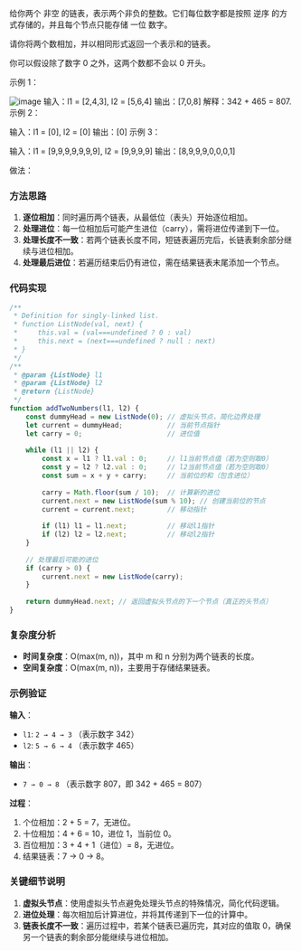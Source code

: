 给你两个 非空 的链表，表示两个非负的整数。它们每位数字都是按照 逆序 的方式存储的，并且每个节点只能存储 一位 数字。

请你将两个数相加，并以相同形式返回一个表示和的链表。

你可以假设除了数字 0 之外，这两个数都不会以 0 开头。

 

示例 1：

![image](@site/static/img/addtwonumber1.jpg)
输入：l1 = [2,4,3], l2 = [5,6,4]
输出：[7,0,8]
解释：342 + 465 = 807.
示例 2：

输入：l1 = [0], l2 = [0]
输出：[0]
示例 3：

输入：l1 = [9,9,9,9,9,9,9], l2 = [9,9,9,9]
输出：[8,9,9,9,0,0,0,1]


做法：
### **方法思路**
1. **逐位相加**：同时遍历两个链表，从最低位（表头）开始逐位相加。  
2. **处理进位**：每一位相加后可能产生进位（carry），需将进位传递到下一位。  
3. **处理长度不一致**：若两个链表长度不同，短链表遍历完后，长链表剩余部分继续与进位相加。  
4. **处理最后进位**：若遍历结束后仍有进位，需在结果链表末尾添加一个节点。  


### **代码实现**
```javascript
/**
 * Definition for singly-linked list.
 * function ListNode(val, next) {
 *     this.val = (val===undefined ? 0 : val)
 *     this.next = (next===undefined ? null : next)
 * }
 */
/**
 * @param {ListNode} l1
 * @param {ListNode} l2
 * @return {ListNode}
 */
function addTwoNumbers(l1, l2) {
    const dummyHead = new ListNode(0); // 虚拟头节点，简化边界处理
    let current = dummyHead;           // 当前节点指针
    let carry = 0;                     // 进位值
    
    while (l1 || l2) {
        const x = l1 ? l1.val : 0;     // l1当前节点值（若为空则取0）
        const y = l2 ? l2.val : 0;     // l2当前节点值（若为空则取0）
        const sum = x + y + carry;     // 当前位的和（包含进位）
        
        carry = Math.floor(sum / 10);  // 计算新的进位
        current.next = new ListNode(sum % 10); // 创建当前位的节点
        current = current.next;        // 移动指针
        
        if (l1) l1 = l1.next;          // 移动l1指针
        if (l2) l2 = l2.next;          // 移动l2指针
    }
    
    // 处理最后可能的进位
    if (carry > 0) {
        current.next = new ListNode(carry);
    }
    
    return dummyHead.next; // 返回虚拟头节点的下一个节点（真正的头节点）
}
```


### **复杂度分析**
- **时间复杂度**：O(max(m, n))，其中 m 和 n 分别为两个链表的长度。  
- **空间复杂度**：O(max(m, n))，主要用于存储结果链表。  


### **示例验证**
**输入**：  
- `l1`: `2 → 4 → 3` （表示数字 342）  
- `l2`: `5 → 6 → 4` （表示数字 465）  

**输出**：  
- `7 → 0 → 8` （表示数字 807，即 342 + 465 = 807）  

**过程**：  
1. 个位相加：2 + 5 = 7，无进位。  
2. 十位相加：4 + 6 = 10，进位 1，当前位 0。  
3. 百位相加：3 + 4 + 1（进位）= 8，无进位。  
4. 结果链表：7 → 0 → 8。  


### **关键细节说明**
1. **虚拟头节点**：使用虚拟头节点避免处理头节点的特殊情况，简化代码逻辑。  
2. **进位处理**：每次相加后计算进位，并将其传递到下一位的计算中。  
3. **链表长度不一致**：遍历过程中，若某个链表已遍历完，其对应的值取 0，确保另一个链表的剩余部分能继续与进位相加。  




